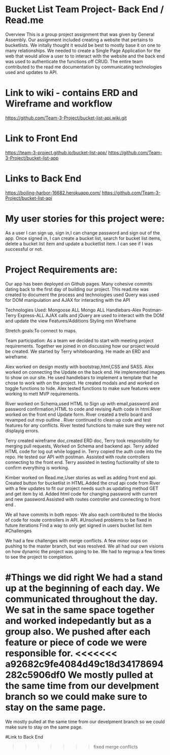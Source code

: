 # Bucket List Team Project- Back End / Read.me
Overview
This is a group project assignment that was given by General Assembly. Our assignment included creating a website that pertains to bucketlists. We initally thought it would be best to mostly base it on one to many relationships. We needed to create a Single Page Application for the web that would allow a user to to interact with the website and the back end was used to authenticate the functions off CRUD.
The entire team contributed to the read me documentation by communicating technologies used and updates to API.

# Link to wiki - contains ERD and Wireframe and workflow
<https://github.com/Team-3-Project/bucket-list-api.wiki.git>

# Link to Front End
https://team-3-project.github.io/bucket-list-app/
https://github.com/Team-3-Project/bucket-list-app
# Links to Back End
https://boiling-harbor-16682.herokuapp.com/
https://github.com/Team-3-Project/bucket-list-api

# My user stories for this project were:

As a user I can sign up, sign in,I can change password and sign out of the app.
Once signed in, I can create a bucket list, search for bucket list items, delete a bucket list item and update a bucketlist item.
I can see if I was successful or not.

# Project Requirements are:
Our app has been deployed on Github pages.
Many cohesive commits dating back to the first day of building our project.
This read.me was created to document the process and technologies used
Query was used for DOM manipulation and AJAX for interacting with the API

Technologies Used:
Mongoose ALL
Mongo ALL
Handlebars-Alex
Postman-Terry
Express-ALL
AJAX calls and jQuery are used to interact with the DOM and update the view
Features/Additions
Styling min
Wireframe

Stretch goals:To connect to maps.

Team participation:
As a team we decided to start with meeting project requirements.
Together we joined in on discussing how our project would be created. We started by Terry whiteboarding. He made an ERD and wireframe.

Alex worked on design mostly with bootstrap,html,CSS and SASS. Alex worked on connecting the Update on the back end. He implemented images to show on our site. He used handlebars to implement a template that he chose to work with on the project. He created modals and and worked on toggle functions to hide. Alex tested functions to make sure features were working to mett MVP requirements.

River worked on Schema,used HTML to Sign up with email,password and password confirmation,HTML to code and revising Auth code in html.River worked on the front end Update form. River created a trello board and revamped out mvp outline . River continued to clean up code and test features for any conflicts. River tested functions to make sure they were not displayig errors.

Terry created wireframe doc,created ERD doc, Terry took resposibility for merging pull requests, Worked on Schema and backend api. Terry added HTML code for log out while logged in. Terry copied the auth code into the repo. He tested our API with postman. Assisted with route controllers connecting to the front end. Terry assisted in testing fuctionality of site to confirm everything is working.

Kimber worked on Read.me,User stories as well as adding front end api. Created button for bucketlist in HTML.Added the crud api code from River with a few updates to fit our project needs such as updating method GET and get item by id. Added html code for changing password with current and new password.Assisted with routes controller and connecting to front end .

We all have commits in both repos- We also each contributed to the blocks of code for route controllers in API.
#Unsolved problems to be fixed in future iterations
Find a way to only get signed in users bucket list item
#Challenges

We had a few challenges with merge conflicts.
A few minor oops on pushing to the master branch, but was resolved.
We all had our own visions on how dynamic the project was going to be.
We had to regroup a few times to see the project to completion.


#Things we did right
We had a stand up at the beginning of each day.
We communicated throughout the day.
We sat in the same space together and worked indepedantly but as a group also.
We pushed after each feature or piece of code we were responsible for.
<<<<<<< a92682c9fe4084d49c18d34178694282c5906df0
We mostly pulled at the same time from our develpment branch so we could make sure to stay on the same page.
=======
We mostly pulled at the same time from our develpment branch so we could make sure to stay on the same page.


#Link to Back End
>>>>>>> fixed merge conflicts
